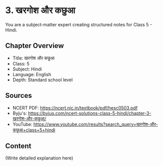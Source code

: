 # 3. खरगोश और कछुआ

You are a subject-matter expert creating structured notes for Class 5 - Hindi.

## Chapter Overview
- Title: खरगोश और कछुआ
- Class: 5
- Subject: Hindi
- Language: English
- Depth: Standard school level

## Sources
- NCERT PDF: https://ncert.nic.in/textbook/pdf/hesc0503.pdf
- Byju's: https://byjus.com/ncert-solutions-class-5-hindi/chapter-3-खरगोश-और-कछुआ/
- YouTube: https://www.youtube.com/results?search_query=खरगोश-और-कछुआ+class+5+hindi

## Content
(Write detailed explanation here)
